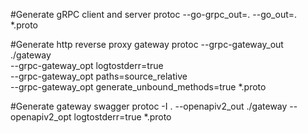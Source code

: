 #Generate gRPC client and server
protoc --go-grpc_out=. --go_out=. *.proto 

#Generate http reverse proxy gateway
protoc --grpc-gateway_out ./gateway \
 --grpc-gateway_opt logtostderr=true \
 --grpc-gateway_opt paths=source_relative \
 --grpc-gateway_opt generate_unbound_methods=true *.proto

#Generate gateway swagger
protoc -I . --openapiv2_out ./gateway --openapiv2_opt logtostderr=true *.proto